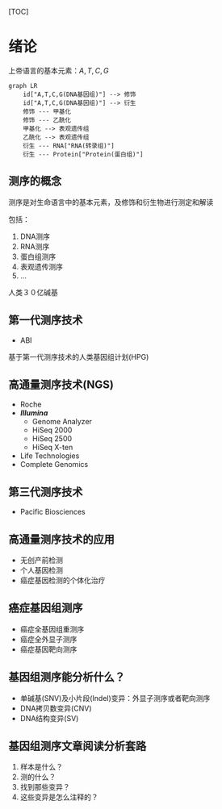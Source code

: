 [TOC]

# 绪论

上帝语言的基本元素：$A, T, C, G$

```mermaid
graph LR
	id["A,T,C,G(DNA基因组)"] --> 修饰
	id["A,T,C,G(DNA基因组)"] --> 衍生
	修饰 --- 甲基化
	修饰 --- 乙酰化
	甲基化 --> 表观遗传组
	乙酰化 --> 表观遗传组
	衍生 --- RNA["RNA(转录组)"]
	衍生 --- Protein["Protein(蛋白组)"]
```

## 测序的概念

测序是对生命语言中的基本元素，及修饰和衍生物进行测定和解读

包括：

1. DNA测序
2. RNA测序
3. 蛋白组测序
4. 表观遗传测序
5. ...

人类３０亿碱基

## 第一代测序技术

- ABI

基于第一代测序技术的人类基因组计划(HPG)

## 高通量测序技术(NGS)

- Roche
- ***Illumina***
  - Genome Analyzer
  - HiSeq 2000
  - HiSeq 2500
  - HiSeq X-ten 
- Life Technologies
- Complete Genomics

## 第三代测序技术

- Pacific Biosciences

## 高通量测序技术的应用

- 无创产前检测
- 个人基因检测
- 癌症基因检测的个体化治疗

## 癌症基因组测序

- 癌症全基因组重测序
- 癌症全外显子测序
- 癌症基因靶向测序

## 基因组测序能分析什么？

- 单碱基(SNV)及小片段(Indel)变异：外显子测序或者靶向测序
- DNA拷贝数变异(CNV)
- DNA结构变异(SV)

## 基因组测序文章阅读分析套路

1. 样本是什么？
2. 测的什么？
3. 找到那些变异？
4. 这些变异是怎么注释的？

